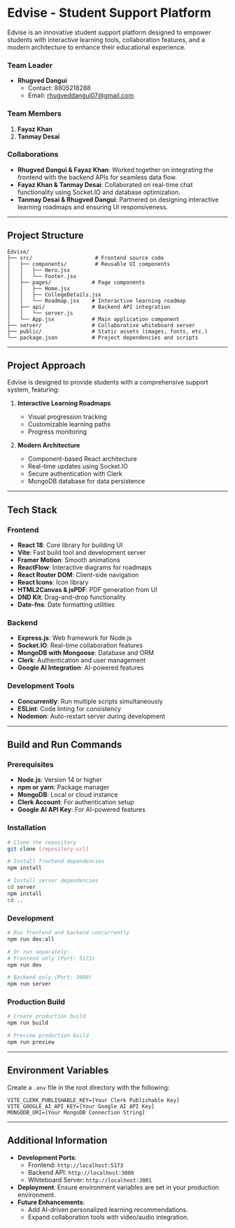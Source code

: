 # Edvise - Student Support Platform

Edvise is an innovative student support platform designed to empower students with interactive learning tools, collaboration features, and a modern architecture to enhance their educational experience.

### Team Leader
- **Rhugved Dangui**  
  - Contact: 8805218288 
  - Email: rhugveddangui07@gmail.com

### Team Members
1. **Fayaz Khan**  
2. **Tanmay Desai**  

### Collaborations
- **Rhugved Dangui & Fayaz Khan**: Worked together on integrating the frontend with the backend APIs for seamless data flow.  
- **Fayaz Khan & Tanmay Desai**: Collaborated on real-time chat functionality using Socket.IO and database optimization.  
- **Tanmay Desai & Rhugved Dangui**: Partnered on designing interactive learning roadmaps and ensuring UI responsiveness.

---

## Project Structure
```
Edvise/
├── src/                    # Frontend source code
│   ├── components/         # Reusable UI components
│   │   ├── Hero.jsx
│   │   └── Footer.jsx
│   ├── pages/             # Page components
│   │   ├── Home.jsx
│   │   ├── CollegeDetails.jsx
│   │   └── Roadmap.jsx    # Interactive learning roadmap
│   ├── api/               # Backend API integration
│   │   └── server.js
│   └── App.jsx            # Main application component
├── server/                # Collaborative whiteboard server
├── public/                # Static assets (images, fonts, etc.)
└── package.json           # Project dependencies and scripts
```

---

## Project Approach
Edvise is designed to provide students with a comprehensive support system, featuring:

1. **Interactive Learning Roadmaps**  
   - Visual progression tracking  
   - Customizable learning paths  
   - Progress monitoring  


2. **Modern Architecture**  
   - Component-based React architecture  
   - Real-time updates using Socket.IO  
   - Secure authentication with Clerk  
   - MongoDB database for data persistence  

---

## Tech Stack
### Frontend
- **React 18**: Core library for building UI  
- **Vite**: Fast build tool and development server  
- **Framer Motion**: Smooth animations  
- **ReactFlow**: Interactive diagrams for roadmaps  
- **React Router DOM**: Client-side navigation  
- **React Icons**: Icon library  
- **HTML2Canvas & jsPDF**: PDF generation from UI  
- **DND Kit**: Drag-and-drop functionality  
- **Date-fns**: Date formatting utilities  

### Backend
- **Express.js**: Web framework for Node.js  
- **Socket.IO**: Real-time collaboration features  
- **MongoDB with Mongoose**: Database and ORM  
- **Clerk**: Authentication and user management  
- **Google AI Integration**: AI-powered features  

### Development Tools
- **Concurrently**: Run multiple scripts simultaneously  
- **ESLint**: Code linting for consistency  
- **Nodemon**: Auto-restart server during development  

---

## Build and Run Commands

### Prerequisites
- **Node.js**: Version 14 or higher  
- **npm or yarn**: Package manager  
- **MongoDB**: Local or cloud instance  
- **Clerk Account**: For authentication setup  
- **Google AI API Key**: For AI-powered features  

### Installation
```bash
# Clone the repository
git clone [repository-url]

# Install frontend dependencies
npm install

# Install server dependencies
cd server
npm install
cd ..
```

### Development
```bash
# Run frontend and backend concurrently
npm run dev:all

# Or run separately:
# Frontend only (Port: 5173)
npm run dev

# Backend only (Port: 3000)
npm run server
```

### Production Build
```bash
# Create production build
npm run build

# Preview production build
npm run preview
```

---

## Environment Variables
Create a `.env` file in the root directory with the following:
```
VITE_CLERK_PUBLISHABLE_KEY=[Your Clerk Publishable Key]
VITE_GOOGLE_AI_API_KEY=[Your Google AI API Key]
MONGODB_URI=[Your MongoDB Connection String]
```

---

## Additional Information
- **Development Ports**:  
  - Frontend: `http://localhost:5173`  
  - Backend API: `http://localhost:3000`  
  - Whiteboard Server: `http://localhost:3001`  
- **Deployment**: Ensure environment variables are set in your production environment.  
- **Future Enhancements**:  
  - Add AI-driven personalized learning recommendations.  
  - Expand collaboration tools with video/audio integration.  

